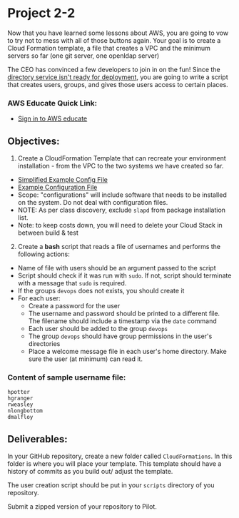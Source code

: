# Project 2-2

Now that you have learned some lessons about AWS, you are going to vow to try not to mess with all of those buttons again. Your goal is to create a Cloud Formation template, a file that creates a VPC and the minimum servers so far (one git server, one openldap server)

The CEO has convinced a few developers to join in on the fun! Since the [directory service isn't ready for deployment](../ExtraCredit/README.md), you are going to write a script that creates users, groups, and gives those users access to certain places.

### AWS Educate Quick Link:

- [Sign in to AWS educate](https://www.awseducate.com/signin/SiteLogin)

## Objectives:

1. Create a CloudFormation Template that can recreate your environment installation - from the VPC to the two systems we have created so far.

- [Simplified Example Config File](sample-config-file.yml)
- [Example Configuration File](https://github.com/mkijowski/aws-cf-templates/blob/master/course-templates/ceg3400.yml)
- Scope: "configurations" will include software that needs to be installed on the system. Do not deal with configuration files.
- NOTE: As per class discovery, exclude `slapd` from package installation list.
- Note: to keep costs down, you will need to delete your Cloud Stack in between build & test

2. Create a **bash** script that reads a file of usernames and performs the following actions:

- Name of file with users should be an argument passed to the script
- Script should check if it was run with `sudo`. If not, script should terminate with a message that `sudo` is required.
- If the groups `devops` does not exists, you should create it
- For each user:
  - Create a password for the user
  - The username and password should be printed to a different file. The filename should include a timestamp via the `date` command
  - Each user should be added to the group `devops`
  - The group `devops` should have group permissions in the user's directories
  - Place a welcome message file in each user's home directory. Make sure the user (at minimum) can read it.

### Content of sample username file:

```
hpotter
hgranger
rweasley
nlongbottom
dmalfloy
```

## Deliverables:

In your GitHub repository, create a new folder called `CloudFormations`. In this folder is where you will place your template. This template should have a history of commits as you build out/ adjust the template.

The user creation script should be put in your `scripts` directory of you repository.

Submit a zipped version of your repository to Pilot.
